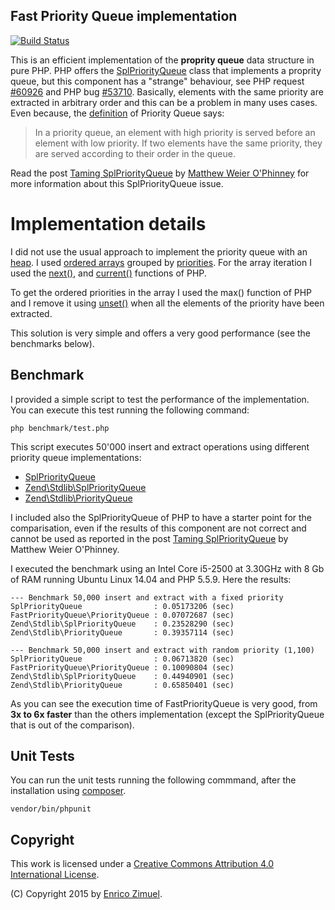 ## Fast Priority Queue implementation

[![Build Status](https://secure.travis-ci.org/ezimuel/FastPriorityQueue.svg?branch=master)](https://secure.travis-ci.org/ezimuel/FastPriorityQueue)

This is an efficient implementation of the **proprity queue** data structure in
pure PHP. PHP offers the [SplPriorityQueue](http://php.net/manual/en/class.splpriorityqueue.php)
class that implements a proprity queue, but this component has a "strange"
behaviour, see PHP request [#60926](https://bugs.php.net/bug.php?id=60926)
and PHP bug [#53710](https://bugs.php.net/bug.php?id=53710).
Basically, elements with the same priority are extracted in arbitrary order and
this can be a problem in many uses cases. Even because, the [definition](https://en.wikipedia.org/wiki/Priority_queue)
of Priority Queue says:

> In a priority queue, an element with high priority is served before an
> element with low priority. If two elements have the same priority, they
> are served according to their order in the queue.

Read the post [Taming SplPriorityQueue](https://mwop.net/blog/253-Taming-SplPriorityQueue.html)
by [Matthew Weier O'Phinney](https://github.com/weierophinney) for more
information about this SplPriorityQueue issue.

# Implementation details

I did not use the usual approach to implement the priority queue with an [heap](https://en.wikipedia.org/wiki/Heap_%28data_structure%29).
I used [ordered arrays](https://github.com/ezimuel/FastPriorityQueue/blob/master/src/PriorityQueue.php#L19)
grouped by [priorities](https://github.com/ezimuel/FastPriorityQueue/blob/master/src/PriorityQueue.php#L26).
For the array iteration I used the [next()](http://php.net/manual/en/function.next.php),
and [current()](http://php.net/manual/en/function.current.php) functions of PHP.

To get the ordered priorities in the array I used the max() function of PHP and
I remove it using [unset()](http://php.net/manual/en/function.unset.php) when
all the elements of the priority have been extracted.

This solution is very simple and offers a very good performance (see the benchmarks
below).

## Benchmark

I provided a simple script to test the performance of the implementation. You
can execute this test running the following command:

```
php benchmark/test.php
```

This script executes 50'000 insert and extract operations using different
priority queue implementations:

- [SplPriorityQueue](http://php.net/manual/en/class.splpriorityqueue.php)
- [Zend\Stdlib\SplPriorityQueue](https://github.com/zendframework/zend-stdlib/blob/master/src/SplPriorityQueue.php)
- [Zend\Stdlib\PriorityQueue](https://github.com/zendframework/zend-stdlib/blob/master/src/PriorityQueue.php)

I included also the SplPriorityQueue of PHP to have a starter point for the
comparisation, even if the results of this component are not correct and cannot
be used as reported in the post [Taming SplPriorityQueue](https://mwop.net/blog/253-Taming-SplPriorityQueue.html)
by Matthew Weier O'Phinney.

I executed the benchmark using an Intel Core i5-2500 at 3.30GHz with 8 Gb of RAM
running Ubuntu Linux 14.04 and PHP 5.5.9. Here the results:

```
--- Benchmark 50,000 insert and extract with a fixed priority
SplPriorityQueue                : 0.05173206 (sec)
FastPriorityQueue\PriorityQueue : 0.07072687 (sec)
Zend\Stdlib\SplPriorityQueue    : 0.23528290 (sec)
Zend\Stdlib\PriorityQueue       : 0.39357114 (sec)

--- Benchmark 50,000 insert and extract with random priority (1,100)
SplPriorityQueue                : 0.06713820 (sec)
FastPriorityQueue\PriorityQueue : 0.10090804 (sec)
Zend\Stdlib\SplPriorityQueue    : 0.44940901 (sec)
Zend\Stdlib\PriorityQueue       : 0.65850401 (sec)
```

As you can see the execution time of FastPriorityQueue is very good, from **3x
to 6x faster** than the others implementation (except the SplPriorityQueue that
is out of the comparison).

## Unit Tests

You can run the unit tests running the following commmand, after the installation
using [composer](https://getcomposer.org/).

```
vendor/bin/phpunit
```

## Copyright

This work is licensed under a [Creative Commons Attribution 4.0 International License](http://creativecommons.org/licenses/by/4.0/).

(C) Copyright 2015 by [Enrico Zimuel](http://www.zimuel.it).
